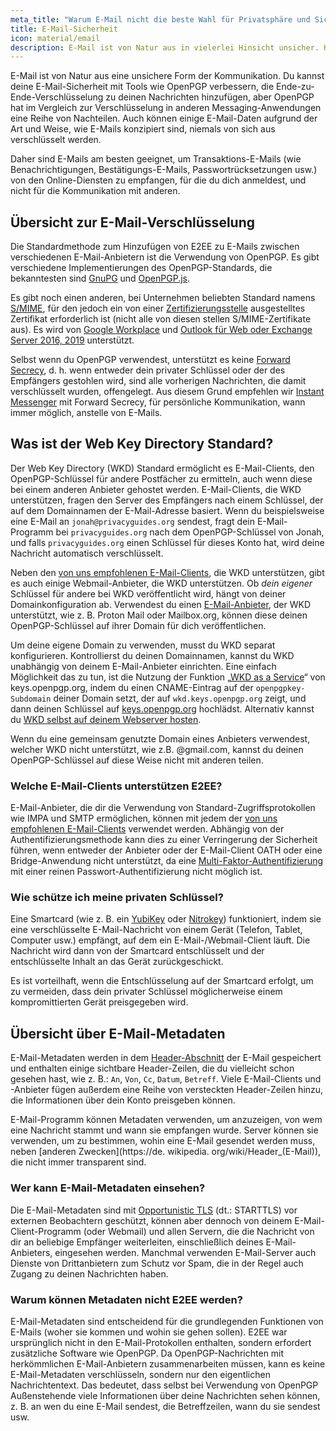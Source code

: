 ```yaml
---
meta_title: "Warum E-Mail nicht die beste Wahl für Privatsphäre und Sicherheit ist - Privacy Guides"
title: E-Mail-Sicherheit
icon: material/email
description: E-Mail ist von Natur aus in vielerlei Hinsicht unsicher. Hier sind einige Gründe, warum sie nicht unsere erste Wahl für sichere Kommunikation ist.
---
```


E-Mail ist von Natur aus eine unsichere Form der Kommunikation. Du kannst deine E-Mail-Sicherheit mit Tools wie OpenPGP verbessern, die Ende-zu-Ende-Verschlüsselung zu deinen Nachrichten hinzufügen, aber OpenPGP hat im Vergleich zur Verschlüsselung in anderen Messaging-Anwendungen eine Reihe von Nachteilen. Auch können einige E-Mail-Daten aufgrund der Art und Weise, wie E-Mails konzipiert sind, niemals von sich aus verschlüsselt werden.

Daher sind E-Mails am besten geeignet, um Transaktions-E-Mails (wie Benachrichtigungen, Bestätigungs-E-Mails, Passwortrücksetzungen usw.) von den Online-Diensten zu empfangen, für die du dich anmeldest, und nicht für die Kommunikation mit anderen.

## Übersicht zur E-Mail-Verschlüsselung

Die Standardmethode zum Hinzufügen von E2EE zu E-Mails zwischen verschiedenen E-Mail-Anbietern ist die Verwendung von OpenPGP. Es gibt verschiedene Implementierungen des OpenPGP-Standards, die bekanntesten sind [GnuPG](https://de.wikipedia.org/wiki/GNU_Privacy_Guard) und [OpenPGP.js](https://openpgpjs.org).

Es gibt noch einen anderen, bei Unternehmen beliebten Standard namens [S/MIME](https://de.wikipedia.org/wiki/S/MIME), für den jedoch ein von einer [Zertifizierungsstelle](https://de.wikipedia.org/wiki/Zertifizierungsstelle_(Digitale_Zertifikate)) ausgestelltes Zertifikat erforderlich ist (nicht alle von diesen stellen S/MIME-Zertifikate aus). Es wird von [Google Workplace](https://support.google.com/a/topic/9061730) und [Outlook für Web oder Exchange Server 2016, 2019](https://support.microsoft.com/de-de/topic/verschl%C3%BCsseln-von-nachrichten-mit-s-mime-in-outlook-im-web-878c79fc-7088-4b39-966f-14512658f480) unterstützt.

Selbst wenn du OpenPGP verwendest, unterstützt es keine [Forward Secrecy](https://de.wikipedia.org/wiki/Perfect_Forward_Secrecy), d. h. wenn entweder dein privater Schlüssel oder der des Empfängers gestohlen wird, sind alle vorherigen Nachrichten, die damit verschlüsselt wurden, offengelegt. Aus diesem Grund empfehlen wir [Instant Messenger](../real-time-communication.md) mit Forward Secrecy, für persönliche Kommunikation, wann immer möglich, anstelle von E-Mails.

## Was ist der Web Key Directory Standard?

Der Web Key Directory (WKD) Standard ermöglicht es E-Mail-Clients, den OpenPGP-Schlüssel für andere Postfächer zu ermitteln, auch wenn diese bei einem anderen Anbieter gehostet werden. E-Mail-Clients, die WKD unterstützen, fragen den Server des Empfängers nach einem Schlüssel, der auf dem Domainnamen der E-Mail-Adresse basiert. Wenn du beispielsweise eine E-Mail an `jonah@privacyguides.org` sendest, fragt dein E-Mail-Programm bei `privacyguides.org` nach dem OpenPGP-Schlüssel von Jonah, und falls `privacyguides.org` einen Schlüssel für dieses Konto hat, wird deine Nachricht automatisch verschlüsselt.

Neben den [von uns empfohlenen E-Mail-Clients](../email-clients.md), die WKD unterstützen, gibt es auch einige Webmail-Anbieter, die WKD unterstützen. Ob *dein eigener* Schlüssel für andere bei WKD veröffentlicht wird, hängt von deiner Domainkonfiguration ab. Verwendest du einen [E-Mail-Anbieter](../email.md#openpgp-compatible-services), der WKD unterstützt, wie z. B. Proton Mail oder Mailbox.org, können diese deinen OpenPGP-Schlüssel auf ihrer Domain für dich veröffentlichen.

Um deine eigene Domain zu verwenden, musst du WKD separat konfigurieren. Kontrollierst du deinen Domainnamen, kannst du WKD unabhängig von deinem E-Mail-Anbieter einrichten. Eine einfach Möglichkeit das zu tun, ist die Nutzung der Funktion „[WKD as a Service](https://keys.openpgp.org/about/usage#wkd-as-a-service)“ von keys.openpgp.org, indem du einen CNAME-Eintrag auf der `openpgpkey-Subdomain` deiner Domain setzt, der auf `wkd.keys.openpgp.org` zeigt, und dann deinen Schlüssel auf [keys.openpgp.org](https://keys.openpgp.org) hochlädst. Alternativ kannst du [WKD selbst auf deinem Webserver hosten](https://wiki.gnupg.org/WKDHosting).

Wenn du eine gemeinsam genutzte Domain eines Anbieters verwendest, welcher WKD nicht unterstützt, wie z.B. @gmail.com, kannst du deinen OpenPGP-Schlüssel auf diese Weise nicht mit anderen teilen.

### Welche E-Mail-Clients unterstützen E2EE?

E-Mail-Anbieter, die dir die Verwendung von Standard-Zugriffsprotokollen wie IMPA und SMTP ermöglichen, können mit jedem der [von uns empfohlenen E-Mail-Clients](../email-clients.md) verwendet werden. Abhängig von der Authentifizierungsmethode kann dies zu einer Verringerung der Sicherheit führen, wenn entweder der Anbieter oder der E-Mail-Client OATH oder eine Bridge-Anwendung nicht unterstützt, da eine [Multi-Faktor-Authentifizierung](multi-factor-authentication.md) mit einer reinen Passwort-Authentifizierung nicht möglich ist.

### Wie schütze ich meine privaten Schlüssel?

Eine Smartcard (wie z. B. ein [YubiKey](https://support.yubico.com/hc/articles/360013790259-Using-Your-YubiKey-with-OpenPGP) oder [Nitrokey](../security-keys.md#nitrokey)) funktioniert, indem sie eine verschlüsselte E-Mail-Nachricht von einem Gerät (Telefon, Tablet, Computer usw.) empfängt, auf dem ein E-Mail-/Webmail-Client läuft. Die Nachricht wird dann von der Smartcard entschlüsselt und der entschlüsselte Inhalt an das Gerät zurückgeschickt.

Es ist vorteilhaft, wenn die Entschlüsselung auf der Smartcard erfolgt, um zu vermeiden, dass dein privater Schlüssel möglicherweise einem kompromittierten Gerät preisgegeben wird.

## Übersicht über E-Mail-Metadaten

E-Mail-Metadaten werden in dem [Header-Abschnitt](https://de.wikipedia.org/wiki/Header_(E-Mail)) der E-Mail gespeichert und enthalten einige sichtbare Header-Zeilen, die du vielleicht schon gesehen hast, wie z. B.: `An`, `Von`, `Cc`, `Datum`, `Betreff`. Viele E-Mail-Clients und -Anbieter fügen außerdem eine Reihe von versteckten Header-Zeilen hinzu, die Informationen über dein Konto preisgeben können.

E-Mail-Programm können Metadaten verwenden, um anzuzeigen, von wem eine Nachricht stammt und wann sie empfangen wurde. Server können sie verwenden, um zu bestimmen, wohin eine E-Mail gesendet werden muss, neben [anderen Zwecken](https://de. wikipedia. org/wiki/Header_(E-Mail)), die nicht immer transparent sind.

### Wer kann E-Mail-Metadaten einsehen?

Die E-Mail-Metadaten sind mit [Opportunistic TLS](https://de.wikipedia.org/wiki/Opportunistic_TLS) (dt.: STARTTLS) vor externen Beobachtern geschützt, können aber dennoch von deinem E-Mail-Client-Programm (oder Webmail) und allen Servern, die die Nachricht von dir an beliebige Empfänger weiterleiten, einschließlich deines E-Mail-Anbieters, eingesehen werden. Manchmal verwenden E-Mail-Server auch Dienste von Drittanbietern zum Schutz vor Spam, die in der Regel auch Zugang zu deinen Nachrichten haben.

### Warum können Metadaten nicht E2EE werden?

E-Mail-Metadaten sind entscheidend für die grundlegenden Funktionen von E-Mails (woher sie kommen und wohin sie gehen sollen). E2EE war ursprünglich nicht in den E-Mail-Protokollen enthalten, sondern erfordert zusätzliche Software wie OpenPGP. Da OpenPGP-Nachrichten mit herkömmlichen E-Mail-Anbietern zusammenarbeiten müssen, kann es keine E-Mail-Metadaten verschlüsseln, sondern nur den eigentlichen Nachrichtentext. Das bedeutet, dass selbst bei Verwendung von OpenPGP Außenstehende viele Informationen über deine Nachrichten sehen können, z. B. an wen du eine E-Mail sendest, die Betreffzeilen, wann du sie sendest usw.
